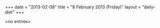 +++
date = "2013-02-08"
title = "8 February 2013 (Friday)"
layout = "daily-diet"
+++


\<no entries\>

